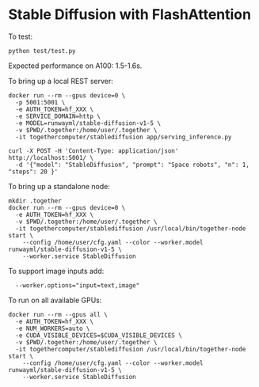 # Stable Diffusion with FlashAttention

To test:
```
python test/test.py
```

Expected performance on A100: 1.5-1.6s.


To bring up a local REST server:

```
docker run --rm --gpus device=0 \
  -p 5001:5001 \
  -e AUTH_TOKEN=hf_XXX \
  -e SERVICE_DOMAIN=http \
  -e MODEL=runwayml/stable-diffusion-v1-5 \
  -v $PWD/.together:/home/user/.together \
  -it togethercomputer/stablediffusion app/serving_inference.py

curl -X POST -H 'Content-Type: application/json' http://localhost:5001/ \
  -d '{"model": "StableDiffusion", "prompt": "Space robots", "n": 1, "steps": 20 }'
```


To bring up a standalone node:

```
mkdir .together
docker run --rm --gpus device=0 \
  -e AUTH_TOKEN=hf_XXX \
  -v $PWD/.together:/home/user/.together \
  -it togethercomputer/stablediffusion /usr/local/bin/together-node start \
    --config /home/user/cfg.yaml --color --worker.model runwayml/stable-diffusion-v1-5 \
    --worker.service StableDiffusion
```

To support image inputs add:
```
  --worker.options="input=text,image"
```

To run on all available GPUs:

```
docker run --rm --gpus all \
  -e AUTH_TOKEN=hf_XXX \
  -e NUM_WORKERS=auto \
  -e CUDA_VISIBLE_DEVICES=$CUDA_VISIBLE_DEVICES \
  -v $PWD/.together:/home/user/.together \
  -it togethercomputer/stablediffusion /usr/local/bin/together-node start \
    --config /home/user/cfg.yaml --color --worker.model runwayml/stable-diffusion-v1-5 \
    --worker.service StableDiffusion
```
